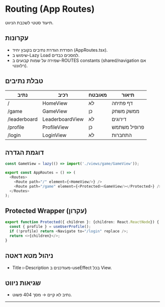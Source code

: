 # Routing (App Routes)

תיעוד סטטי לשכבת הניווט.

## עקרונות
- הפרדת הגדרת נתיבים בקובץ יחיד (AppRoutes.tsx).
- שימוש ב-Lazy Load למסכים כבדים.
- שמירה על שמות קבועים ב-ROUTES constants (shared/navigation אם רלוונטי).

## טבלת נתיבים
| נתיב | רכיב | מאובטח | תיאור |
|------|------|--------|--------|
| / | HomeView | לא | דף פתיחה |
| /game | GameView | כן | ממשק משחק |
| /leaderboard | LeaderboardView | לא | דירוגים |
| /profile | ProfileView | כן | פרופיל משתמש |
| /login | LoginView | לא | התחברות |

## דוגמת הגדרה
```typescript
const GameView = lazy(() => import('./views/game/GameView'));

export const AppRoutes = () => (
  <Routes>
    <Route path="/" element={<HomeView/>} />
    <Route path="/game" element={<Protected><GameView/></Protected>} />
  </Routes>
);
```

## Protected Wrapper (עקרון)
```typescript
export function Protected({ children }: {children: React.ReactNode}) {
  const { profile } = useUserProfile();
  if (!profile) return <Navigate to="/login" replace />;
  return <>{children}</>;
}
```

## ניהול מטא דאטה
- Title ו-Description מעודכנים ב-useEffect בכל View.

## שגיאות ניווט
- נתיב לא קיים → מסך 404 פשוט.

---
 
